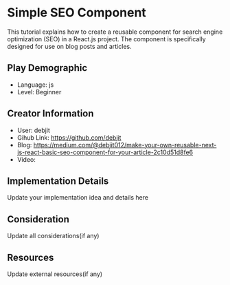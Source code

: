 # Simple SEO Component

This tutorial explains how to create a reusable component for search engine optimization (SEO) in a React.js project. The component is specifically designed for use on blog posts and articles.

## Play Demographic

- Language: js
- Level: Beginner

## Creator Information

- User: debjit
- Gihub Link: https://github.com/debjit
- Blog: https://medium.com/@debjit012/make-your-own-reusable-next-js-react-basic-seo-component-for-your-article-2c10d51d8fe6
- Video:

## Implementation Details

Update your implementation idea and details here

## Consideration

Update all considerations(if any)

## Resources

Update external resources(if any)
